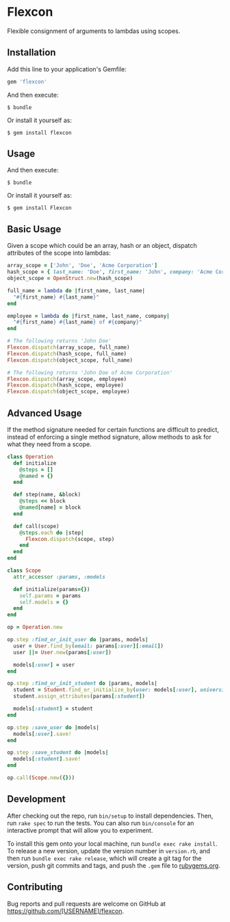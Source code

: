 # Flexcon

Flexible consignment of arguments to lambdas using scopes.

## Installation

Add this line to your application's Gemfile:

```ruby
gem 'flexcon'
```

And then execute:

    $ bundle

Or install it yourself as:

    $ gem install flexcon

## Usage

And then execute:

    $ bundle

Or install it yourself as:

    $ gem install Flexcon

## Basic Usage

Given a scope which could be an array, hash or an object, dispatch attributes of the scope into lambdas:

```ruby
array_scope = ['John', 'Doe', 'Acme Corporation']
hash_scope = { last_name: 'Doe', first_name: 'John', company: 'Acme Corporation' }
object_scope = OpenStruct.new(hash_scope)

full_name = lambda do |first_name, last_name|
  "#{first_name} #{last_name}"
end

employee = lambda do |first_name, last_name, company|
  "#{first_name} #{last_name} of #{company}"
end

# The following returns 'John Doe'
Flexcon.dispatch(array_scope, full_name)
Flexcon.dispatch(hash_scope, full_name)
Flexcon.dispatch(object_scope, full_name)

# The following returns 'John Doe of Acme Corporation' 
Flexcon.dispatch(array_scope, employee)
Flexcon.dispatch(hash_scope, employee)
Flexcon.dispatch(object_scope, employee)

```

## Advanced Usage

If the method signature needed for certain functions are difficult to predict, instead of enforcing a single method signature, allow methods to ask for what they need from a scope.  

```ruby
class Operation
  def initialize
    @steps = []
    @named = {}
  end

  def step(name, &block)
    @steps << block
    @named[name] = block
  end

  def call(scope)
    @steps.each do |step|
      Flexcon.dispatch(scope, step)
    end
  end
end

class Scope
  attr_accessor :params, :models

  def initialize(params={})
    self.params = params
    self.models = {}
  end
end

op = Operation.new

op.step :find_or_init_user do |params, models|
  user = User.find_by(email: params[:user][:email])
  user ||= User.new(params[:user])

  models[:user] = user
end

op.step :find_or_init_student do |params, models|
  student = Student.find_or_initialize_by(user: models[:user], university_id: params[:university_id])
  student.assign_attributes(params[:student])

  models[:student] = student
end

op.step :save_user do |models|
  models[:user].save!
end

op.step :save_student do |models|
  models[:student].save!
end

op.call(Scope.new({}))
```

## Development

After checking out the repo, run `bin/setup` to install dependencies. Then, run `rake spec` to run the tests. You can also run `bin/console` for an interactive prompt that will allow you to experiment.

To install this gem onto your local machine, run `bundle exec rake install`. To release a new version, update the version number in `version.rb`, and then run `bundle exec rake release`, which will create a git tag for the version, push git commits and tags, and push the `.gem` file to [rubygems.org](https://rubygems.org).

## Contributing

Bug reports and pull requests are welcome on GitHub at https://github.com/[USERNAME]/flexcon.

